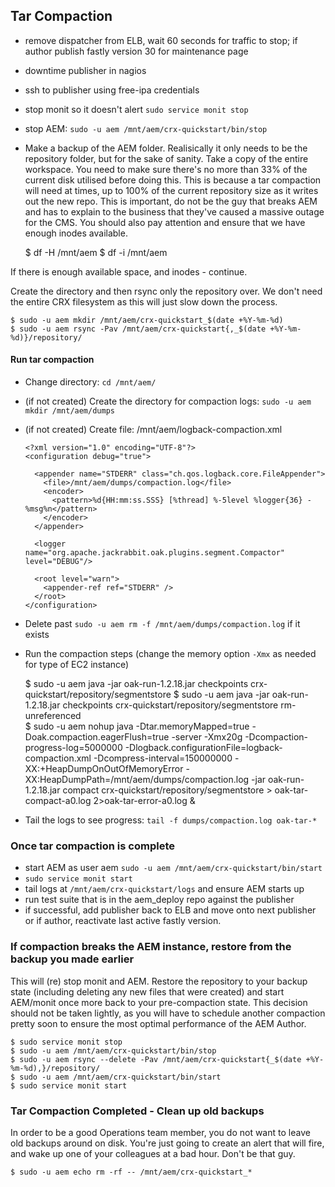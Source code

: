 ## Tar Compaction

- remove dispatcher from ELB, wait 60 seconds for traffic to stop; if author publish fastly version 30 for maintenance page
- downtime publisher in nagios
- ssh to publisher using free-ipa credentials
- stop monit so it doesn't alert `sudo service monit stop`
- stop AEM: `sudo -u aem /mnt/aem/crx-quickstart/bin/stop`
- Make a backup of the AEM folder. Realisically it only needs to be the repository folder, but for the sake of sanity. Take a copy of the entire workspace. You need to make sure there's no more than 33% of the current disk utilised before doing this. This is because a tar compaction will need at times, up to 100% of the current repository size as it writes out the new repo. This is important, do not be the guy that breaks AEM and has to explain to the business that they've caused a massive outage for the CMS. You should also pay attention and ensure that we have enough inodes available.
    
    $ df -H /mnt/aem
    $ df -i /mnt/aem

If there is enough available space, and inodes - continue.

Create the directory and then rsync only the repository over. We don't need the entire CRX filesystem as this will just slow down the process.

    $ sudo -u aem mkdir /mnt/aem/crx-quickstart_$(date +%Y-%m-%d)
    $ sudo -u aem rsync -Pav /mnt/aem/crx-quickstart{,_$(date +%Y-%m-%d)}/repository/

#### Run tar compaction

- Change directory: `cd /mnt/aem/`
- (if not created) Create the directory for compaction logs: `sudo -u aem mkdir /mnt/aem/dumps`
- (if not created) Create file: /mnt/aem/logback-compaction.xml

      <?xml version="1.0" encoding="UTF-8"?>
      <configuration debug="true">
       
        <appender name="STDERR" class="ch.qos.logback.core.FileAppender">
          <file>/mnt/aem/dumps/compaction.log</file>
          <encoder>
            <pattern>%d{HH:mm:ss.SSS} [%thread] %-5level %logger{36} - %msg%n</pattern>
          </encoder>
        </appender>
       
        <logger name="org.apache.jackrabbit.oak.plugins.segment.Compactor" level="DEBUG"/>
       
        <root level="warn">
          <appender-ref ref="STDERR" />
        </root>
      </configuration>

- Delete past `sudo -u aem rm -f /mnt/aem/dumps/compaction.log` if it exists 
- Run the compaction steps (change the memory option `-Xmx` as needed for type of EC2 instance)

    $ sudo -u aem java -jar oak-run-1.2.18.jar checkpoints crx-quickstart/repository/segmentstore
    $ sudo -u aem java -jar oak-run-1.2.18.jar checkpoints crx-quickstart/repository/segmentstore rm-unreferenced  
    $ sudo -u aem nohup java -Dtar.memoryMapped=true -Doak.compaction.eagerFlush=true -server -Xmx20g -Dcompaction-progress-log=5000000 -Dlogback.configurationFile=logback-compaction.xml -Dcompress-interval=150000000 -XX:+HeapDumpOnOutOfMemoryError -XX:HeapDumpPath=/mnt/aem/dumps/compaction.log -jar oak-run-1.2.18.jar compact crx-quickstart/repository/segmentstore > oak-tar-compact-a0.log 2>oak-tar-error-a0.log &

- Tail the logs to see progress: `tail -f dumps/compaction.log oak-tar-*`

### Once tar compaction is complete 
- start AEM as user aem `sudo -u aem /mnt/aem/crx-quickstart/bin/start`
- `sudo service monit start`
- tail logs at `/mnt/aem/crx-quickstart/logs` and ensure AEM starts up
- run test suite that is in the aem_deploy repo against the publisher
- if successful, add publisher back to ELB and move onto next publisher or if author, reactivate last active fastly version.

### If compaction breaks the AEM instance, restore from the backup you made earlier
This will (re) stop monit and AEM. Restore the repository to your backup state (including deleting any new files that were created) and start AEM/monit once more back to your pre-compaction state. This decision should not be taken lightly, as you will have to schedule another compaction pretty soon to ensure the most optimal performance of the AEM Author.

    $ sudo service monit stop
    $ sudo -u aem /mnt/aem/crx-quickstart/bin/stop
    $ sudo -u aem rsync --delete -Pav /mnt/aem/crx-quickstart{_$(date +%Y-%m-%d),}/repository/
    $ sudo -u aem /mnt/aem/crx-quickstart/bin/start
    $ sudo service monit start

### Tar Compaction Completed - Clean up old backups
In order to be a good Operations team member, you do not want to leave old backups around on disk. You're just going to create an alert that will fire, and wake up one of your colleagues at a bad hour. Don't be that guy.

    $ sudo -u aem echo rm -rf -- /mnt/aem/crx-quickstart_*